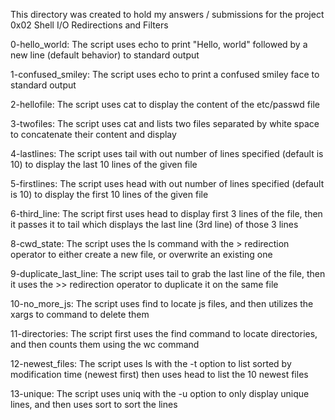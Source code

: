 This directory was created to hold my answers / submissions for the project 0x02 Shell I/O Redirections and Filters

0-hello_world: The script uses echo to print "Hello, world" followed by a new line (default behavior) to standard output

1-confused_smiley: The script uses echo to print a confused smiley face to standard output

2-hellofile: The script uses cat to display the content of the etc/passwd file

3-twofiles: The script uses cat and lists two files separated by white space to concatenate their content and display

4-lastlines: The script uses tail with out number of lines specified (default is 10) to display the last 10 lines of the given file

5-firstlines: The script uses head with out number of lines specified (default is 10) to display the first 10 lines of the given file

6-third_line: The script first uses head to display first 3 lines of the file, then it passes it to tail which displays the last line (3rd line) of those 3 lines


8-cwd_state: The script uses the ls command with the > redirection operator to either create a new file, or overwrite an existing one

9-duplicate_last_line: The script uses tail to grab the last line of the file, then it uses the >> redirection operator to duplicate it on the same file

10-no_more_js: The script uses find to locate js files, and then utilizes the xargs to command to delete them

11-directories: The script first uses the find command to locate directories, and then counts them using the wc command

12-newest_files: The script uses ls with the -t option to list sorted by modification time (newest first) then uses head to list the 10 newest files

13-unique: The script uses uniq with the -u option to only display unique lines, and then uses sort to sort the lines
